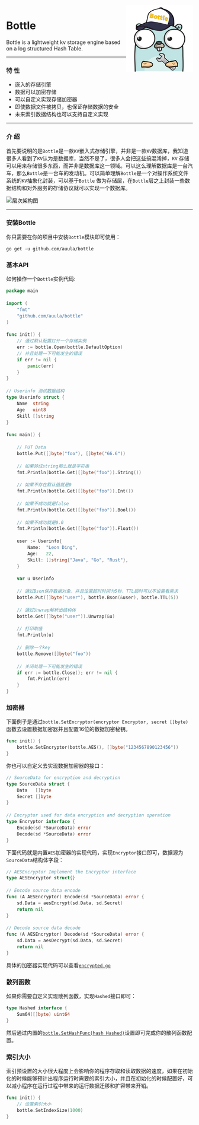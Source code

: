 <img align="right" src="gopher-bottle.svg" alt="bottle-kv-storage" width="180" height="180" />

# Bottle

Bottle is a lightweight kv storage engine based on a log structured Hash Table.

---

### 特 性

- 嵌入的存储引擎
- 数据可以加密存储
- 可以自定义实现存储加密器
- 即使数据文件被拷贝，也保证存储数据的安全
- 未来索引数据结构也可以支持自定义实现

---

### 介 绍

首先要说明的是`Bottle`是一款`KV`嵌入式存储引擎，并非是一款`KV`数据库，我知道很多人看到了`KV`认为是数据库，当然不是了，很多人会把这些搞混淆掉，`KV`
存储可以用来存储很多东西，而并非是数据库这一领域。可以这么理解数据库是一台汽车，那么`Bottle`是一台车的发动机。可以简单理解`Bottle`是一个对操作系统文件系统的`KV`抽象化封装，可以基于`Bottle`
做为存储层，在`Bottle`层之上封装一些数据结构和对外服务的存储协议就可以实现一个数据库。

![层次架构图](https://tva1.sinaimg.cn/large/e6c9d24egy1gzfrmt7qo4j21c20u0tai.jpg)


---

### 安装Bottle

你只需要在你的项目中安装`Bottle`模块即可使用：

```shell
go get -u github.com/auula/bottle
```

### 基本API

如何操作一个`Bottle`实例代码:

```go
package main

import (
	"fmt"
	"github.com/auula/bottle"
)

func init() {
	// 通过默认配置打开一个存储实例
	err := bottle.Open(bottle.DefaultOption)
	// 并且处理一下可能发生的错误
	if err != nil {
		panic(err)
	}
}

// Userinfo 测试数据结构
type Userinfo struct {
	Name  string
	Age   uint8
	Skill []string
}

func main() {

	// PUT Data
	bottle.Put([]byte("foo"), []byte("66.6"))

	// 如果转成string那么就是字符串
	fmt.Println(bottle.Get([]byte("foo")).String())

	// 如果不存在默认值就是0
	fmt.Println(bottle.Get([]byte("foo")).Int())

	// 如果不成功就是false
	fmt.Println(bottle.Get([]byte("foo")).Bool())

	// 如果不成功就是0.0
	fmt.Println(bottle.Get([]byte("foo")).Float())

	user := Userinfo{
		Name:  "Leon Ding",
		Age:   22,
		Skill: []string{"Java", "Go", "Rust"},
	}

	var u Userinfo

	// 通过Bson保存数据对象，并且设置超时时间为5秒，TTL超时可以不设置看需求
	bottle.Put([]byte("user"), bottle.Bson(&user), bottle.TTL(5))

	// 通过Unwrap解析出结构体
	bottle.Get([]byte("user")).Unwrap(&u)

	// 打印取值
	fmt.Println(u)

	// 删除一个key
	bottle.Remove([]byte("foo"))

	// 关闭处理一下可能发生的错误
	if err := bottle.Close(); err != nil {
		fmt.Println(err)
	}
}
```

### 加密器

下面例子是通过`bottle.SetEncryptor(encryptor Encryptor, secret []byte)`函数去设置数据加密器并且配置16位的数据加密秘钥。

```go
func init() {
    bottle.SetEncryptor(bottle.AES(), []byte("1234567890123456"))
}
```

你也可以自定义去实现数据加密器的接口：

```go
// SourceData for encryption and decryption
type SourceData struct {
    Data   []byte
    Secret []byte
}

// Encryptor used for data encryption and decryption operation
type Encryptor interface {
    Encode(sd *SourceData) error
    Decode(sd *SourceData) error
}
```

下面代码就是内置`AES`加密器的实现代码，实现`Encryptor`接口即可，数据源为`SourceData`结构体字段：

```go
// AESEncryptor Implement the Encryptor interface
type AESEncryptor struct{}

// Encode source data encode
func (A AESEncryptor) Encode(sd *SourceData) error {
    sd.Data = aesEncrypt(sd.Data, sd.Secret)
    return nil
}

// Decode source data decode
func (A AESEncryptor) Decode(sd *SourceData) error {
    sd.Data = aesDecrypt(sd.Data, sd.Secret)
    return nil
}
```
具体的加密器实现代码可以查看[`encrypted.go`](./encrypted.go)


### 散列函数

如果你需要自定义实现散列函数，实现`Hashed`接口即可：

```go
type Hashed interface {
    Sum64([]byte) uint64
}
```

然后通过内置的[`bottle.SetHashFunc(hash Hashed)`](./option.go)设置即可完成你的散列函数配置。

### 索引大小

索引预设置的大小很大程度上会影响你的程序存取和读取数据的速度，如果在初始化的时候能够预计出程序运行时需要的索引大小，并且在初始化的时候配置好，可以减小程序在运行过程中带来的运行数据迁移和扩容带来开销。

```go
func init() {
	// 设置索引大小
	bottle.SetIndexSize(1000)
}
```